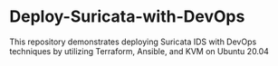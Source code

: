 # Deploy-Suricata-with-DevOps
This repository demonstrates deploying Suricata IDS with DevOps techniques by utilizing Terraform, Ansible, and KVM on  Ubuntu 20.04
